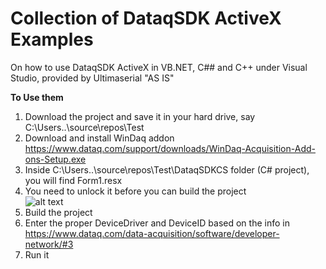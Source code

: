 # Collection of DataqSDK ActiveX Examples

On how to use DataqSDK ActiveX in VB.NET, C## and C++ under Visual Studio, provided by Ultimaserial "AS IS"

**To Use them**
1. Download the project and save it in your hard drive, say C:\Users\..\source\repos\Test
2. Download and install WinDaq addon https://www.dataq.com/support/downloads/WinDaq-Acquisition-Add-ons-Setup.exe
3. Inside C:\Users\..\source\repos\Test\DataqSDKCS folder (C# project), you will find Form1.resx
4. You need to unlock it before you can build the project  <br/> 
![alt text](https://www.dataq.com/resources/images/form1resxunlock.png)
5. Build the project
6. Enter the proper DeviceDriver and DeviceID based on the info in https://www.dataq.com/data-acquisition/software/developer-network/#3
7. Run it
